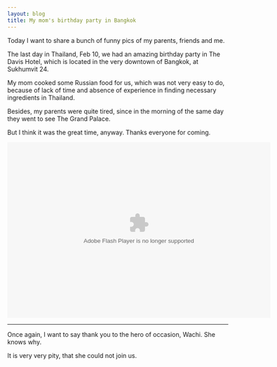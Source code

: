 ```yaml
---
layout: blog
title: My mom's birthday party in Bangkok
---
```


Today I want to share a bunch of funny pics of my parents, friends and me.

The last day in Thailand, Feb 10, we had an amazing birthday party in The Davis Hotel, which is located
in the very downtown of Bangkok, at Sukhumvit 24.

My mom cooked some Russian food for us, which was not very easy to do, because of lack of time and absence of experience in finding necessary ingredients in Thailand.

Besides, my parents were quite tired, since in the morning of the same day they went to see The Grand Palace.

But I think it was the great time, anyway. Thanks everyone for coming. 

<embed type="application/x-shockwave-flash" src="https://picasaweb.google.com/s/c/bin/slideshow.swf" width="600" height="400" flashvars="host=picasaweb.google.com&hl=ru&feat=flashalbum&RGB=0x000000&feed=https%3A%2F%2Fpicasaweb.google.com%2Fdata%2Ffeed%2Fapi%2Fuser%2F107078042288390309013%2Falbumid%2F5709998024420700865%3Falt%3Drss%26kind%3Dphoto%26authkey%3DGv1sRgCPDLls209t2IxAE%26hl%3Dru" pluginspage="http://www.macromedia.com/go/getflashplayer"></embed>

---

Once again, I want to say thank you to the hero of occasion, Wachi. She knows why. 

It is very very pity, that she could not join us. 